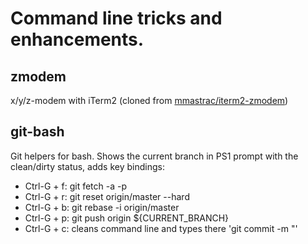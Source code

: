 # Command line tricks and enhancements. 

## zmodem

x/y/z-modem with iTerm2 (cloned from [mmastrac/iterm2-zmodem](https://github.com/mmastrac/iterm2-zmodem))

## git-bash

Git helpers for bash. Shows the current branch in PS1 prompt with the clean/dirty status, adds key bindings: 
 - Ctrl-G + f: git fetch -a -p 
 - Ctrl-G + r: git reset origin/master --hard 
 - Ctrl-G + b: git rebase -i origin/master 
 - Ctrl-G + p: git push origin ${CURRENT_BRANCH} 
 - Ctrl-G + c: cleans command line and types there 'git commit -m \"' 



